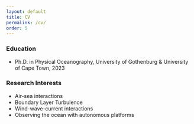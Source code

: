 ```yaml
---
layout: default
title: CV
permalink: /cv/
order: 5
---
```


### Education
- Ph.D. in Physical Oceanography, University of Gothenburg & University of Cape Town, 2023

### Research Interests
- Air-sea interactions
- Boundary Layer Turbulence 
- Wind-wave-current interactions
- Observing the ocean with autonomous platforms
